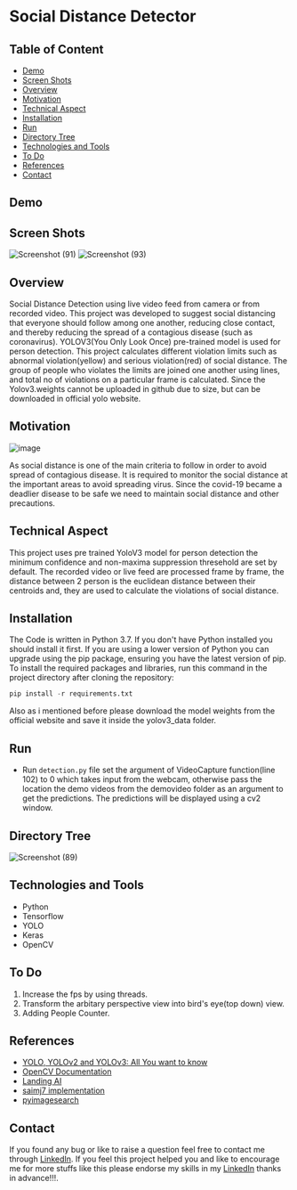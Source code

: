 # Social Distance Detector
## Table of Content
- [Demo](#demo)
- [Screen Shots](#screen-shots)
- [Overview](#overview)
- [Motivation](#motivation)
- [Technical Aspect](#technical-aspect)
- [Installation](#installation)
- [Run](#run)
- [Directory Tree](#directory-tree)
- [Technologies and Tools](#technologies-and-tools)
- [To Do](#to-do)
- [References](#references)
- [Contact](#contact)
## Demo
## Screen Shots
![Screenshot (91)](https://user-images.githubusercontent.com/49152921/119273107-f8918e80-bc26-11eb-8e6a-a838ea887534.png)
![Screenshot (93)](https://user-images.githubusercontent.com/49152921/119273169-3f7f8400-bc27-11eb-98d0-581d88e7f37f.png)

## Overview
Social Distance Detection using live video feed from camera or from recorded video. This project was developed to suggest social distancing that everyone should follow among one another, reducing close contact, and thereby reducing the spread of a contagious disease (such as coronavirus). YOLOV3(You Only Look Once) pre-trained model is used for person detection. This project calculates different violation limits such as abnormal violation(yellow) and serious violation(red) of social distance. The group of people who violates the limits are joined one another using lines, and total no of violations on a particular frame is calculated. Since the Yolov3.weights cannot be uploaded in github due to size, but can be downloaded in official yolo website.
## Motivation
![image](https://user-images.githubusercontent.com/49152921/119272523-f7ab2d80-bc23-11eb-9931-8ab95556544b.png)

As social distance is one of the main criteria to follow in order to avoid spread of contagious disease. It is required to monitor the social distance at the important areas to avoid spreading virus. Since the covid-19 became a deadlier disease to be safe we need to maintain social distance and other precautions.
## Technical Aspect
This project uses pre trained YoloV3 model for person detection the minimum confidence and non-maxima suppression thresehold are set by default. The recorded video or live feed are processed frame by frame, the distance between 2 person is the euclidean distance between their centroids and, they are used to calculate the violations of social distance. 
## Installation
The Code is written in Python 3.7. If you don't have Python installed you should install it first. If you are using a lower version of Python you can upgrade using the pip package, ensuring you have the latest version of pip. To install the required packages and libraries, run this command in the project directory after cloning the repository:
```python
pip install -r requirements.txt
```
Also as i mentioned before please download the model weights from the official website and save it inside the yolov3_data folder.
## Run
- Run ```detection.py``` file set the argument of VideoCapture function(line 102) to 0 which takes input from the webcam, otherwise pass the location the demo videos from the demovideo folder as an argument to get the predictions. The predictions will be displayed using a cv2 window.
## Directory Tree
![Screenshot (89)](https://user-images.githubusercontent.com/49152921/119271834-edd3fb00-bc20-11eb-9d8b-43231ff6d7ff.png)

## Technologies and Tools
- Python
- Tensorflow
- YOLO
- Keras
- OpenCV
## To Do
1. Increase the fps by using threads.
2. Transform the arbitary perspective view into bird's eye(top down) view.
3. Adding People Counter.
## References
- [YOLO, YOLOv2 and YOLOv3: All You want to know](https://amrokamal-47691.medium.com/yolo-yolov2-and-yolov3-all-you-want-to-know-7e3e92dc4899#:~:text=YOLOv3%20uses%20a%20new%20network,has%20some%20short%20cut%20connections.&text=After%20training%20on%20classification%20the,is%20removed%20from%20Darknet%2D53.)
- [OpenCV Documentation](https://docs.opencv.org/3.4/db/d30/classcv_1_1dnn_1_1Net.html#a5e74adacffd6aa53d56046581de7fcbd)
- [Landing AI](https://landing.ai/landing-ai-creates-an-ai-tool-to-help-customers-monitor-social-distancing-in-the-workplace/)
- [saimj7 implementation](https://github.com/saimj7/Social-Distancing-Detection-in-Real-Time)
- [pyimagesearch](https://www.pyimagesearch.com/2020/06/01/opencv-social-distancing-detector/)
## Contact
If you found any bug or like to raise a question feel free to contact me through [LinkedIn](https://www.linkedin.com/in/kirushikesh-d-b-10a75a169/). If you feel this project helped you and like to encourage me for more stuffs like this please endorse my skills in my [LinkedIn](https://www.linkedin.com/in/kirushikesh-d-b-10a75a169/) thanks in advance!!!.
